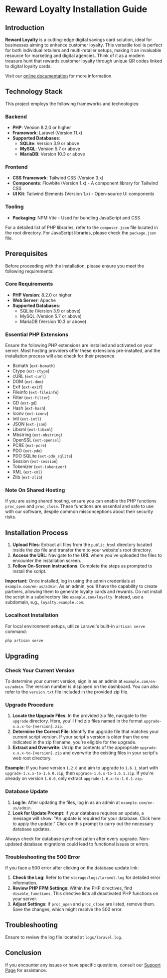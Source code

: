 # Reward Loyalty Installation Guide

## Introduction

**Reward Loyalty** is a cutting-edge digital savings card solution, ideal for businesses aiming to enhance customer loyalty. This versatile tool is perfect for both individual retailers and multi-retailer setups, making it an invaluable resource for marketing and digital agencies. Think of it as a modern treasure hunt that rewards customer loyalty through unique QR codes linked to digital loyalty cards.

Visit our [online documentation](https://nowsquare.com/en-us/reward-loyalty/docs/introduction) for more information.

## Technology Stack

This project employs the following frameworks and technologies:

### Backend

- **PHP**: Version 8.2.0 or higher
- **Framework**: Laravel (Version 11.x)
- **Supported Databases**:
  - **SQLite**: Version 3.9 or above
  - **MySQL**: Version 5.7 or above
  - **MariaDB**: Version 10.3 or above

### Frontend

- **CSS Framework**: Tailwind CSS (Version 3.x)
- **Components**: Flowbite (Version 1.x) - A component library for Tailwind CSS
- **UI Kit**: Tailwind Elements (Version 1.x) - Open-source UI components

### Tooling

- **Packaging**: NPM Vite - Used for bundling JavaScript and CSS

For a detailed list of PHP libraries, refer to the `composer.json` file located in the root directory. For JavaScript libraries, please check the `package.json` file.

## Prerequisites

Before proceeding with the installation, please ensure you meet the following requirements:

### Core Requirements

- **PHP Version**: 8.2.0 or higher
- **Web Server**: Apache
- **Supported Databases**:
  - SQLite (Version 3.9 or above)
  - MySQL (Version 5.7 or above)
  - MariaDB (Version 10.3 or above)

### Essential PHP Extensions

Ensure the following PHP extensions are installed and activated on your server. Most hosting providers offer these extensions pre-installed, and the installation process will also check for their presence:

- Bcmath (`ext-bcmath`)
- Ctype (`ext-ctype`)
- cURL (`ext-curl`)
- DOM (`ext-dom`)
- Exif (`ext-exif`)
- Fileinfo (`ext-fileinfo`)
- Filter (`ext-filter`)
- GD (`ext-gd`)
- Hash (`ext-hash`)
- Iconv (`ext-iconv`)
- Intl (`ext-intl`)
- JSON (`ext-json`)
- Libxml (`ext-libxml`)
- Mbstring (`ext-mbstring`)
- OpenSSL (`ext-openssl`)
- PCRE (`ext-pcre`)
- PDO (`ext-pdo`)
- PDO SQLite (`ext-pdo_sqlite`)
- Session (`ext-session`)
- Tokenizer (`ext-tokenizer`)
- XML (`ext-xml`)
- Zlib (`ext-zlib`)

### Note On Shared Hosting

If you are using shared hosting, ensure you can enable the PHP functions `proc_open` and `proc_close`. These functions are essential and safe to use with our software, despite common misconceptions about their security risks.

## Installation Process

1. **Upload Files**: Extract all files from the `public_html` directory located inside the zip file and transfer them to your website's root directory.
2. **Access the URL**: Navigate to the URL where you've uploaded the files to encounter the installation screen.
3. **Follow On-Screen Instructions**: Complete the steps as prompted to install the script.

**Important:** Once installed, log in using the admin credentials at `example.com/en-us/admin`. As an admin, you'll have the capability to create partners, allowing them to generate loyalty cards and rewards. Do not install the script in a subdirectory like `example.com/loyalty`. Instead, use a subdomain, e.g., `loyalty.example.com`.

### Localhost Installation

For local environment setups, utilize Laravel's built-in `artisan serve` command:

```sh
php artisan serve
```

## Upgrading

### Check Your Current Version

To determine your current version, sign in as an admin at `example.com/en-us/admin`. The version number is displayed on the dashboard. You can also refer to the `version.txt` file included in the provided zip file.

### Upgrade Procedure

1. **Locate the Upgrade Files**: In the provided zip file, navigate to the `upgrade` directory. Here, you'll find zip files named in the format `upgrade-x.x.x-to-[version].zip`.
2. **Determine the Correct File**: Identify the upgrade file that matches your current script version. If your script's version is older than the one indicated in the zip filename, you're eligible for the upgrade.
3. **Extract and Overwrite**: Unzip the contents of the appropriate `upgrade-x.x.x-to-[version].zip` and overwrite the existing files in your script's web root directory.

**Example:** If you have version `1.2.0` and aim to upgrade to `1.6.1`, start with `upgrade-1.x.x-to-1.6.0.zip`, then `upgrade-1.6.x-to-1.6.1.zip`. If you're already on version `1.6.0`, only extract `upgrade-1.6.x-to-1.6.1.zip`.

### Database Update

1. **Log In**: After updating the files, log in as an admin at `example.com/en-us/admin`.
2. **Look for Update Prompt**: If your database requires an update, a message will show: "An update is required for your database. Click here to apply the update." Click on this prompt to carry out the necessary database updates.

Always check for database synchronization after every upgrade. Non-updated database migrations could lead to functional issues or errors.

### Troubleshooting the 500 Error

If you face a 500 error after clicking on the database update link:

1. **Check the Log**: Refer to the `storage/logs/laravel.log` for detailed error information.
2. **Review PHP FPM Settings**: Within the PHP directives, find `disable_functions`. This directive lists all deactivated PHP functions on your server.
3. **Adjust Settings**: If `proc_open` and `proc_close` are listed, remove them. Save the changes, which might resolve the 500 error.

## Troubleshooting

Ensure to review the log file located at `logs/laravel.log`.

## Conclusion

If you encounter any issues or have specific questions, consult our [Support Page](https://nowsquare.com/en-us/reward-loyalty/support) for assistance.